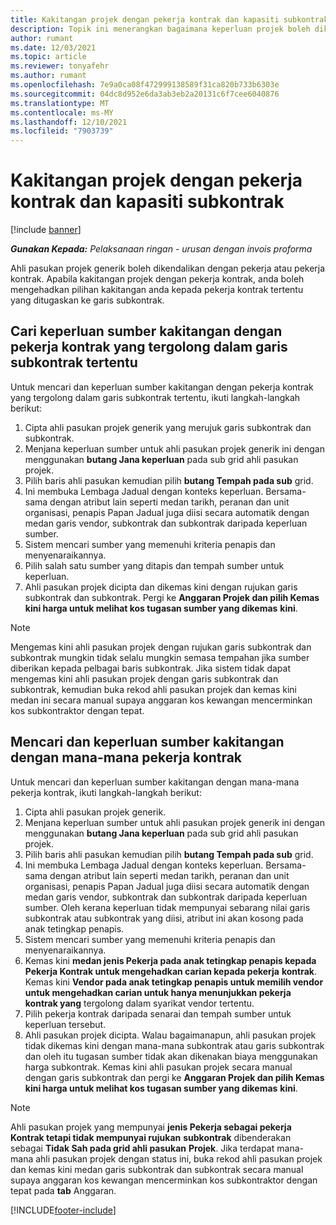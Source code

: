 ```yaml
---
title: Kakitangan projek dengan pekerja kontrak dan kapasiti subkontrak
description: Topik ini menerangkan bagaimana keperluan projek boleh dikendalikan menggunakan pekerja kontrak atau kapasiti subkontrak dalam Microsoft Dynamics 365 Project Operations.
author: rumant
ms.date: 12/03/2021
ms.topic: article
ms.reviewer: tonyafehr
ms.author: rumant
ms.openlocfilehash: 7e9a0ca08f472999138589f31ca820b733b6303e
ms.sourcegitcommit: 04dc8d952e6da3ab3eb2a20131c6f7cee6040876
ms.translationtype: MT
ms.contentlocale: ms-MY
ms.lasthandoff: 12/10/2021
ms.locfileid: "7903739"
---
```

# <a name="staffing-a-project-with-contract-workers-and-subcontracted-capacity"></a>Kakitangan projek dengan pekerja kontrak dan kapasiti subkontrak

[!include [banner](../../includes/dataverse-preview.md)]

_**Gunakan Kepada:** Pelaksanaan ringan - urusan dengan invois proforma_

Ahli pasukan projek generik boleh dikendalikan dengan pekerja atau pekerja kontrak. Apabila kakitangan projek dengan pekerja kontrak, anda boleh mengehadkan pilihan kakitangan anda kepada pekerja kontrak tertentu yang ditugaskan ke garis subkontrak. 

## <a name="search-for-staff-resource-requirements-with-contract-workers-that-belong-to-a-specific-subcontract-line"></a>Cari keperluan sumber kakitangan dengan pekerja kontrak yang tergolong dalam garis subkontrak tertentu

Untuk mencari dan keperluan sumber kakitangan dengan pekerja kontrak yang tergolong dalam garis subkontrak tertentu, ikuti langkah-langkah berikut:

1. Cipta ahli pasukan projek generik yang merujuk garis subkontrak dan subkontrak.
2. Menjana keperluan sumber untuk ahli pasukan projek generik ini dengan menggunakan **butang Jana keperluan** pada sub grid ahli pasukan projek.
3. Pilih baris ahli pasukan kemudian pilih **butang Tempah pada sub** grid. 
4. Ini membuka Lembaga Jadual dengan konteks keperluan. Bersama-sama dengan atribut lain seperti medan tarikh, peranan dan unit organisasi, penapis Papan Jadual juga diisi secara automatik dengan medan garis vendor, subkontrak dan subkontrak daripada keperluan sumber.
5. Sistem mencari sumber yang memenuhi kriteria penapis dan menyenaraikannya. 
6. Pilih salah satu sumber yang ditapis dan tempah sumber untuk keperluan. 
7. Ahli pasukan projek dicipta dan dikemas kini dengan rujukan garis subkontrak dan subkontrak. Pergi ke **Anggaran Projek dan pilih Kemas kini harga untuk melihat kos tugasan sumber yang dikemas** **kini**. 

> [!NOTE]
> Mengemas kini ahli pasukan projek dengan rujukan garis subkontrak dan subkontrak mungkin tidak selalu mungkin semasa tempahan jika sumber diberikan kepada pelbagai baris subkontrak. Jika sistem tidak dapat mengemas kini ahli pasukan projek dengan garis subkontrak dan subkontrak, kemudian buka rekod ahli pasukan projek dan kemas kini medan ini secara manual supaya anggaran kos kewangan mencerminkan kos subkontraktor dengan tepat.

## <a name="search-for-and-staff-resource-requirements-with-any-contract-worker"></a>Mencari dan keperluan sumber kakitangan dengan mana-mana pekerja kontrak

Untuk mencari dan keperluan sumber kakitangan dengan mana-mana pekerja kontrak, ikuti langkah-langkah berikut:

1. Cipta ahli pasukan projek generik.
2. Menjana keperluan sumber untuk ahli pasukan projek generik ini dengan menggunakan **butang Jana keperluan** pada sub grid ahli pasukan projek.
3. Pilih baris ahli pasukan kemudian pilih **butang Tempah pada sub** grid. 
4. Ini membuka Lembaga Jadual dengan konteks keperluan. Bersama-sama dengan atribut lain seperti medan tarikh, peranan dan unit organisasi, penapis Papan Jadual juga diisi secara automatik dengan medan garis vendor, subkontrak dan subkontrak daripada keperluan sumber. Oleh kerana keperluan tidak mempunyai sebarang nilai garis subkontrak atau subkontrak yang diisi, atribut ini akan kosong pada anak tetingkap penapis.
5. Sistem mencari sumber yang memenuhi kriteria penapis dan menyenaraikannya.
6. Kemas kini **medan jenis Pekerja pada anak tetingkap penapis kepada Pekerja Kontrak untuk mengehadkan carian kepada pekerja** **kontrak**. Kemas kini **Vendor pada anak tetingkap penapis untuk memilih vendor untuk mengehadkan carian untuk hanya menunjukkan pekerja kontrak yang** tergolong dalam syarikat vendor tertentu.
7. Pilih pekerja kontrak daripada senarai dan tempah sumber untuk keperluan tersebut.
8. Ahli pasukan projek dicipta. Walau bagaimanapun, ahli pasukan projek tidak dikemas kini dengan mana-mana subkontrak atau garis subkontrak dan oleh itu tugasan sumber tidak akan dikenakan biaya menggunakan harga subkontrak. Kemas kini ahli pasukan projek secara manual dengan garis subkontrak dan pergi ke **Anggaran Projek dan pilih Kemas kini harga untuk melihat kos tugasan sumber yang dikemas** **kini**.

> [!NOTE]
> Ahli pasukan projek yang mempunyai **jenis Pekerja sebagai pekerja Kontrak tetapi tidak mempunyai rujukan** **subkontrak** dibenderakan sebagai **Tidak Sah pada grid ahli pasukan** **Projek**. Jika terdapat mana-mana ahli pasukan projek dengan status ini, buka rekod ahli pasukan projek dan kemas kini medan garis subkontrak dan subkontrak secara manual supaya anggaran kos kewangan mencerminkan kos subkontraktor dengan tepat pada **tab** Anggaran. 


[!INCLUDE[footer-include](../../includes/footer-banner.md)]
